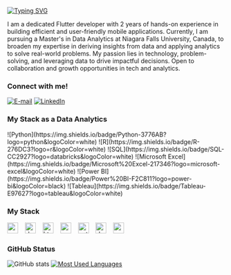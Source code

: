 <img align="right" alt="" height="300px">

[![Typing SVG](https://readme-typing-svg.demolab.com?font=Fira+Code&weight=600&size=25&pause=1000&color=BB00B4&random=false&width=435&height=40&lines=Hi+I+am+KRITAN+SHRESTHA!+%F0%9F%91%BE%F0%9F%93%9A%F0%9F%92%99)](https://git.io/typing-svg)


<p align="left">I am a dedicated Flutter developer with 2 years of hands-on experience in building efficient and user-friendly mobile applications. Currently, I am pursuing a Master's in Data Analytics at Niagara Falls University, Canada, to broaden my expertise in deriving insights from data and applying analytics to solve real-world problems. My passion lies in technology, problem-solving, and leveraging data to drive impactful decisions. Open to collaboration and growth opportunities in tech and analytics.

<h3 align="left">Connect with me!</h3>


[![E-mail](https://img.shields.io/badge/-Email-000?style=for-the-badge&logo=microsoft-outlook&logoColor=FF00F6&color:FFF)](mailto:officalkritanshrestha@gmail.com)
[![LinkedIn](https://img.shields.io/badge/-LinkedIn-000?style=for-the-badge&logo=linkedin&logoColor=FF00F6&color:FFF)](https://www.linkedin.com/in/kritan-shrestha-183835330/)

<h3 align="left">My Stack as a Data Analytics</h3>
![Python](https://img.shields.io/badge/Python-3776AB?logo=python&logoColor=white)
![R](https://img.shields.io/badge/R-276DC3?logo=r&logoColor=white)
![SQL](https://img.shields.io/badge/SQL-CC2927?logo=databricks&logoColor=white)
![Microsoft Excel](https://img.shields.io/badge/Microsoft%20Excel-217346?logo=microsoft-excel&logoColor=white)
![Power BI](https://img.shields.io/badge/Power%20BI-F2C811?logo=power-bi&logoColor=black)
![Tableau](https://img.shields.io/badge/Tableau-E97627?logo=tableau&logoColor=white)

<h3 align="left">My Stack</h3>
<div align="left"> 
  <img src="https://cdn.jsdelivr.net/gh/devicons/devicon/icons/microsoftexcel/microsoftexcel-original.svg" height="25" alt="excel logo" />
  <img width="8" />
  <img src="https://cdn.jsdelivr.net/gh/devicons/devicon@latest/icons/dart/dart-original.svg" height="25" alt="dart logo" />
  <img width="8" />
  <img src="https://cdn.jsdelivr.net/gh/devicons/devicon/icons/html5/html5-original.svg" height="25" alt="html5 logo"  />
  <img width="8" />
  <img src="https://cdn.jsdelivr.net/gh/devicons/devicon/icons/css3/css3-original.svg" height="25" alt="css3 logo"  />
  <img width="8" />
  <img src="https://cdn.jsdelivr.net/gh/devicons/devicon@latest/icons/python/python-original.svg" height="25" alt="python logo"  />
  <img width="8" />
  <img src="https://cdn.jsdelivr.net/gh/devicons/devicon@latest/icons/kotlin/kotlin-original.svg" height="25" alt="dart logo" /> 
  <img width="8" />
  <img src="https://cdn.jsdelivr.net/gh/devicons/devicon@latest/icons/swift/swift-original.svg" height="25" alt="swift logo" />
</div>

<h3>GitHub Status</h3>

![GitHub stats](https://github-readme-stats-git-masterrstaa-rickstaa.vercel.app/api?username=KRITAN-SHRESTHA&hide_title=true&show_icons=true&include_all_commits=false&count_private=true&line_height=25&hide=issues&bg_color=000&title_color=FF00F6&text_color=FFF&border_radius=3&border_color=36123c&icon_color=FF00F6&theme=jolly)
[![Most Used Languages](https://github-readme-stats-git-masterrstaa-rickstaa.vercel.app/api/top-langs/?username=KRITAN-SHRESTHA&line_height=10&card_width=290&layout=compact&hide_title=false&count_private=true&langs_count=4&show_icons=true&title_color=FF00F6&hide=html,css&bg_color=000&text_color=8B8B8B&border_radius=3&border_color=561760&count_private=true)](https://github.com/KRITAN-SHRESTHA/github-readme-stats)
<br>

<br><br>
